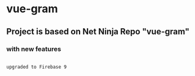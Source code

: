 # vue-gram

## Project is based on Net Ninja Repo "vue-gram"

### with new features

```

upgraded to Firebase 9

```
